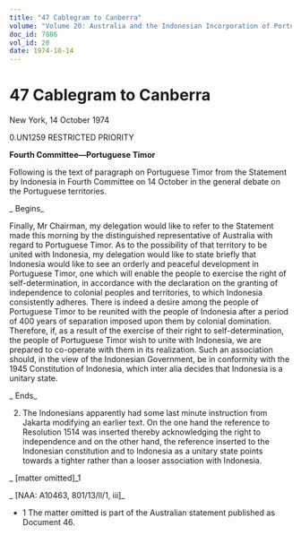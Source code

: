 ```yaml
---
title: "47 Cablegram to Canberra"
volume: "Volume 20: Australia and the Indonesian Incorporation of Portuguese Timor, 1974-1976"
doc_id: 7886
vol_id: 20
date: 1974-10-14
---
```


# 47 Cablegram to Canberra

New York, 14 October 1974

0.UN1259 RESTRICTED PRIORITY

**Fourth Committee—Portuguese Timor**

Following is the text of paragraph on Portuguese Timor from the Statement by Indonesia in Fourth Committee on 14 October in the general debate on the Portuguese territories.

_ Begins_

Finally, Mr Chairman, my delegation would like to refer to the Statement made this morning by the distinguished representative of Australia with regard to Portuguese Timor. As to the possibility of that territory to be united with Indonesia, my delegation would like to state briefly that Indonesia would like to see an orderly and peaceful development in Portuguese Timor, one which will enable the people to exercise the right of self-determination, in accordance with the declaration on the granting of independence to colonial peoples and territories, to which Indonesia consistently adheres. There is indeed a desire among the people of Portuguese Timor to be reunited with the people of Indonesia after a period of 400 years of separation imposed upon them by colonial domination. Therefore, if, as a result of the exercise of their right to self-determination, the people of Portuguese Timor wish to unite with Indonesia, we are prepared to co-operate with them in its realization. Such an association should, in the view of the Indonesian Government, be in conformity with the 1945 Constitution of Indonesia, which inter alia decides that Indonesia is a unitary state.

_ Ends_

  2. The Indonesians apparently had some last minute instruction from Jakarta modifying an earlier text. On the one hand the reference to Resolution 1514 was inserted thereby acknowledging the right to independence and on the other hand, the reference inserted to the Indonesian constitution and to Indonesia as a unitary state points towards a tighter rather than a looser association with Indonesia.



_ [matter omitted]_1

_ [NAA: A10463, 801/13/ll/1, iii]_

  * 1 The matter omitted is part of the Australian statement published as Document 46.


